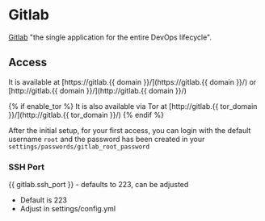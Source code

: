 # Gitlab

[Gitlab](https://docs.gitlab.com/) "the single application for the entire DevOps lifecycle".

## Access

It is available at [https://gitlab.{{ domain }}/](https://gitlab.{{ domain }}/) or [http://gitlab.{{ domain }}/](http://gitlab.{{ domain }}/)

{% if enable_tor %}
It is also available via Tor at [http://gitlab.{{ tor_domain }}/](http://gitlab.{{ tor_domain }}/)
{% endif %}

After the initial setup, for your first access, you can login with the default username `root` and the password has been created in your `settings/passwords/gitlab_root_password`

### SSH Port
{{ gitlab.ssh_port }} - defaults to 223, can be adjusted
- Default is 223
- Adjust in settings/config.yml
